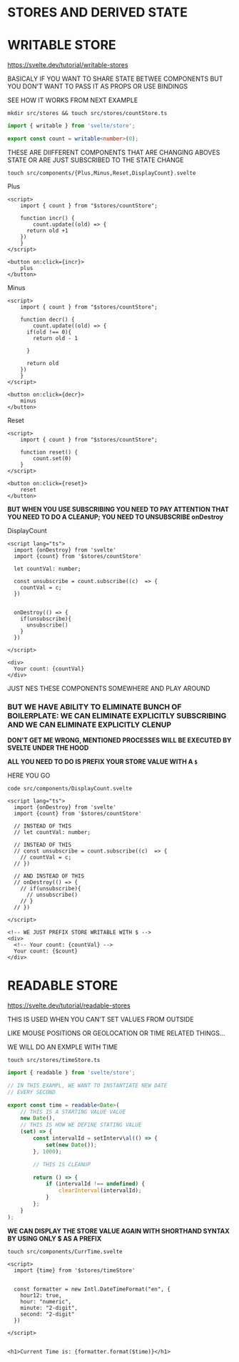 # STORES AND DERIVED STATE

# WRITABLE STORE

<https://svelte.dev/tutorial/writable-stores>

BASICALY IF YOU WANT TO SHARE STATE BETWEE COMPONENTS BUT YOU DON'T WANT TO PASS IT AS PROPS OR USE BINDINGS

SEE HOW IT WORKS FROM NEXT EXAMPLE

```
mkdir src/stores && touch src/stores/countStore.ts
```

```ts
import { writable } from 'svelte/store';

export const count = writable<number>(0);
```

THESE ARE DIIFFERENT COMPONENTS THAT ARE CHANGING ABOVES STATE OR ARE JUST SUBSCRIBED TO THE STATE CHANGE

```
touch src/components/{Plus,Minus,Reset,DisplayCount}.svelte
```

Plus

```svelte
<script>
	import { count } from "$stores/countStore";

	function incr() {
		count.update((old) => {
      return old +1
    })
	}
</script>

<button on:click={incr}>
	plus
</button>
```

Minus

```svelte
<script>
	import { count } from "$stores/countStore";

	function decr() {
		count.update((old) => {
      if(old !== 0){
        return old - 1

      }

      return old
    })
	}
</script>

<button on:click={decr}>
	minus
</button>
```

Reset

```svelte
<script>
	import { count } from "$stores/countStore";

	function reset() {
		count.set(0)
	}
</script>

<button on:click={reset}>
	reset
</button>
```

**BUT WHEN YOU USE SUBSCRIBING YOU NEED TO PAY ATTENTION THAT YOU NEED TO DO A CLEANUP; YOU NEED TO UNSUBSCRIBE onDestroy**

DisplayCount

```svelte
<script lang="ts">
  import {onDestroy} from 'svelte'
  import {count} from '$stores/countStore'

  let countVal: number;

  const unsubscribe = count.subscribe((c)  => {
    countVal = c;
  })


  onDestroy(() => {
    if(unsubscribe){
      unsubscribe()
    }
  })

</script>

<div>
  Your count: {countVal}
</div>
```

JUST NES THESE COMPONENTS SOMEWHERE AND PLAY AROUND

### BUT WE HAVE ABILITY TO ELIMINATE BUNCH OF BOILERPLATE: WE CAN ELIMINATE EXPLICITLY SUBSCRIBING AND WE CAN ELIMINATE EXPLICITLY CLENUP

**DON'T GET ME WRONG, MENTIONED PROCESSES WILL BE EXECUTED BY SVELTE UNDER THE HOOD**

**ALL YOU NEED TO DO IS PREFIX YOUR STORE VALUE WITH A `$`**

HERE YOU GO

```
code src/components/DisplayCount.svelte
```

```svelte
<script lang="ts">
  import {onDestroy} from 'svelte'
  import {count} from '$stores/countStore'

  // INSTEAD OF THIS
  // let countVal: number;

  // INSTEAD OF THIS
  // const unsubscribe = count.subscribe((c)  => {
    // countVal = c;
  // })

  // AND INSTEAD OF THIS
  // onDestroy(() => {
    // if(unsubscribe){
      // unsubscribe()
    // }
  // })

</script>

<!-- WE JUST PREFIX STORE WRITABLE WITH $ -->
<div>
  <!-- Your count: {countVal} -->
  Your count: {$count}
</div>
```

# READABLE STORE

<https://svelte.dev/tutorial/readable-stores>

THIS IS USED WHEN YOU CAN'T SET VALUES FROM OUTSIDE

LIKE MOUSE POSITIONS OR GEOLOCATION OR TIME RELATED THINGS...

WE WILL DO AN EXMPLE WITH TIME

```
touch src/stores/timeStore.ts
```

```ts
import { readable } from 'svelte/store';

// IN THIS EXAMPL, WE WANT TO INSTANTIATE NEW DATE
// EVERY SECOND

export const time = readable<Date>(
	// THIS IS A STARTING VALUE VALUE
	new Date(),
	// THIS IS HOW WE DEFINE STATING VALUE
	(set) => {
		const intervalId = setInterv\al(() => {
			set(new Date());
		}, 1000);

		// THIS IS CLEANUP

		return () => {
			if (intervalId !== undefined) {
				clearInterval(intervalId);
			}
		};
	}
);
```

**WE CAN DISPLAY THE STORE VALUE AGAIN WITH SHORTHAND SYNTAX BY USING ONLY $ AS A PREFIX**

```
touch src/components/CurrTime.svelte
```

```svelte
<script>
  import {time} from '$stores/timeStore'


  const formatter = new Intl.DateTimeFormat("en", {
    hour12: true,
    hour: "numeric",
    minute: "2-digit",
    second: "2-digit"
  })

</script>


<h1>Current Time is: {formatter.format($time)}</h1>
```

